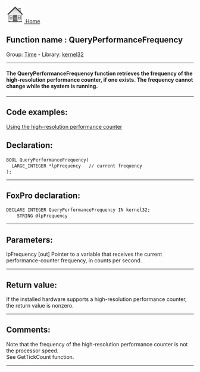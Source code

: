 [<img src="../../images/home.png"> Home ](https://github.com/VFPX/Win32API)  

## Function name : QueryPerformanceFrequency
Group: [Time](../../functions_group.md#Time)  -  Library: [kernel32](../../Libraries.md#kernel32)  
***  


#### The QueryPerformanceFrequency function retrieves the frequency of the high-resolution performance counter, if one exists. The frequency cannot change while the system is running.
***  


## Code examples:
[Using the high-resolution performance counter](../../samples/sample_262.md)  

## Declaration:
```foxpro  
BOOL QueryPerformanceFrequency(
  LARGE_INTEGER *lpFrequency   // current frequency
);  
```  
***  


## FoxPro declaration:
```foxpro  
DECLARE INTEGER QueryPerformanceFrequency IN kernel32;
	STRING @lpFrequency  
```  
***  


## Parameters:
lpFrequency 
[out] Pointer to a variable that receives the current performance-counter frequency, in counts per second.   
***  


## Return value:
If the installed hardware supports a high-resolution performance counter, the return value is nonzero.  
***  


## Comments:
Note that the frequency of the high-resolution performance counter is not the processor speed.  
See GetTickCount function.  
  
***  

